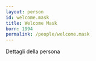 ```yaml
---
layout: person
id: welcome.mask
title: Welcome Mask
born: 1994
permalink: /people/welcome.mask
---
```


Dettagli della persona 
